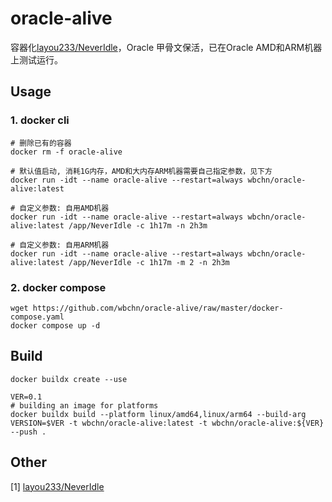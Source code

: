 
# oracle-alive

容器化[layou233/NeverIdle](https://github.com/layou233/NeverIdle)，Oracle 甲骨文保活，已在Oracle AMD和ARM机器上测试运行。

## Usage

### 1. docker cli

```shell
# 删除已有的容器
docker rm -f oracle-alive

# 默认值启动, 消耗1G内存，AMD和大内存ARM机器需要自己指定参数，见下方
docker run -idt --name oracle-alive --restart=always wbchn/oracle-alive:latest

# 自定义参数: 自用AMD机器
docker run -idt --name oracle-alive --restart=always wbchn/oracle-alive:latest /app/NeverIdle -c 1h17m -n 2h3m

# 自定义参数: 自用ARM机器
docker run -idt --name oracle-alive --restart=always wbchn/oracle-alive:latest /app/NeverIdle -c 1h17m -m 2 -n 2h3m
```

### 2. docker compose

```
wget https://github.com/wbchn/oracle-alive/raw/master/docker-compose.yaml
docker compose up -d
```

## Build

```shell
docker buildx create --use

VER=0.1
# building an image for platforms
docker buildx build --platform linux/amd64,linux/arm64 --build-arg VERSION=$VER -t wbchn/oracle-alive:latest -t wbchn/oracle-alive:${VER} --push .
```

## Other

[1] [layou233/NeverIdle](https://github.com/layou233/NeverIdle)